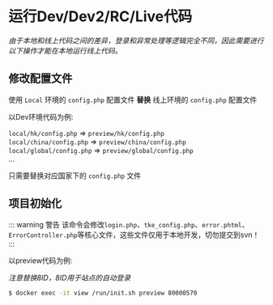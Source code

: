 # 运行Dev/Dev2/RC/Live代码

*由于本地和线上代码之间的差异，登录和异常处理等逻辑完全不同，因此需要进行以下操作才能在本地运行线上代码。*

## 修改配置文件

使用 `Local` 环境的 `config.php` 配置文件 **替换** 线上环境的 `config.php` 配置文件

以Dev环境代码为例:

`local/hk/config.php` => `preview/hk/config.php`    
`local/china/config.php` => `preview/china/config.php`  
`local/global/config.php` => `preview/global/config.php`    
...

只需要替换对应国家下的 `config.php` 文件

## 项目初始化

::: warning 警告
该命令会修改`login.php`、`tke_config.php`、`error.phtml`、`ErrorController.php`等核心文件，这些文件仅用于本地开发，切勿提交到svn！
:::

以preview代码为例:

*注意替换8ID，8ID用于站点的自动登录*

```sh
$ docker exec -it view /run/init.sh preview 80000570
```